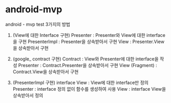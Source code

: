 # android-mvp
android - mvp test
3가지의 방법


1. (View에 대한 Interface 구현)
Presenter : Presenter와 View에 대한 interface을 구현
PresenterImpl : Presenter을 상속받아서 구현
View : Presenter.View을 상속받아서 구현


2. (google_ contract 구현)
Contract : View와 Presenter에 대한 interface을 작성
Presenter : Contract.Presenter을 상속받아서 구현
View (Fragment) : Contract.View을 상속받아서 구현


3. (PresenterImpl 구현)
interface View : View에 대한 interface만 정의
Presenter : interface 정의 없이 함수를 생성하여 사용
View : interface View을 상속받아서 정의
